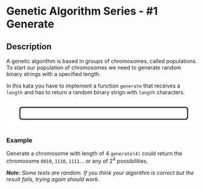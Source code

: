# Genetic Algorithm Series - #1 Generate

## Description

A genetic algorithm is based in groups of chromosomes, called populations. To start our population of chromosomes we need to generate random binary strings with a specified length.

In this kata you have to implement a function `generate` that receives a `length` and has to return a random binary strign with `length` characters.

![sequence](img/sequence.gif)

### Example

Generate a chromosome with length of 4 `generate(4)` could return the chromosome `0010`, `1110`, `1111`... or any of 2<sup>4</sup> possibilities.

_**Note:** Some tests are random. If you think your algorithm is correct but the result fails, trying again should work._

